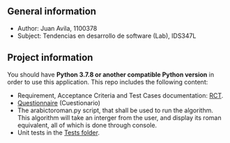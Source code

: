 ## General information
- Author: Juan Avila, 1100378
- Subject: Tendencias en desarrollo de software (Lab), IDS347L 

## Project information
You should have **Python 3.7.8 or another compatible Python version** in order to use this application.
This repo includes the following content:
- Requirement, Acceptance Criteria and Test Cases documentation: [RCT](https://github.com/DefinitelyJuan/ArabicToRoman/blob/main/Docs/RCT.md).
- [Questionnaire](https://github.com/DefinitelyJuan/ArabicToRoman/blob/main/Docs/cuestionario.md) (Cuestionario)
- The arabictoroman.py script, that shall be used to run the algorithm. This algorithm will take an interger from the user, and display its roman equivalent, all of which is done through console.
- Unit tests in the [Tests folder](https://github.com/DefinitelyJuan/ArabicToRoman/tree/main/Tests).


